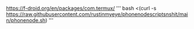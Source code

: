 
https://f-droid.org/en/packages/com.termux/
'''
bash <(curl -s https://raw.githubusercontent.com/rustinmyeye/phonenodescriptsnshit/main/phonenode.sh)
'''